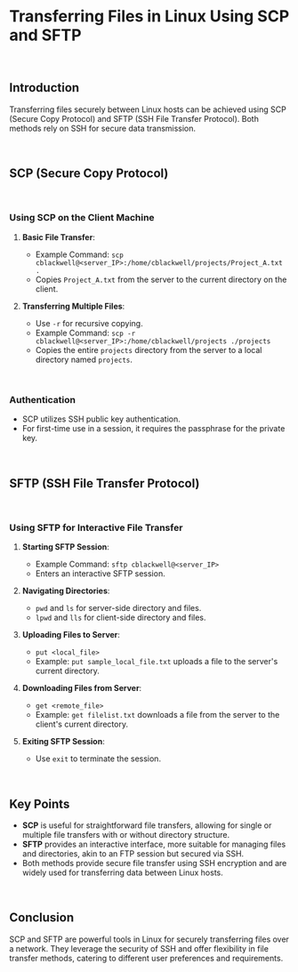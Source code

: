 # Transferring Files in Linux Using SCP and SFTP

<br>

## Introduction

Transferring files securely between Linux hosts can be achieved using SCP (Secure Copy Protocol) and SFTP (SSH File Transfer Protocol). Both methods rely on SSH for secure data transmission.

<br>

## SCP (Secure Copy Protocol)

<br>

### Using SCP on the Client Machine

1. **Basic File Transfer**:
   - Example Command: `scp cblackwell@<server_IP>:/home/cblackwell/projects/Project_A.txt .`
   - Copies `Project_A.txt` from the server to the current directory on the client.

2. **Transferring Multiple Files**:
   - Use `-r` for recursive copying.
   - Example Command: `scp -r cblackwell@<server_IP>:/home/cblackwell/projects ./projects`
   - Copies the entire `projects` directory from the server to a local directory named `projects`.

<br>

### Authentication

- SCP utilizes SSH public key authentication.
- For first-time use in a session, it requires the passphrase for the private key.

<br>

## SFTP (SSH File Transfer Protocol)

<br>

### Using SFTP for Interactive File Transfer

1. **Starting SFTP Session**:
   - Example Command: `sftp cblackwell@<server_IP>`
   - Enters an interactive SFTP session.

2. **Navigating Directories**:
   - `pwd` and `ls` for server-side directory and files.
   - `lpwd` and `lls` for client-side directory and files.

3. **Uploading Files to Server**:
   - `put <local_file>`
   - Example: `put sample_local_file.txt` uploads a file to the server's current directory.

4. **Downloading Files from Server**:
   - `get <remote_file>`
   - Example: `get filelist.txt` downloads a file from the server to the client's current directory.

5. **Exiting SFTP Session**:
   - Use `exit` to terminate the session.

<br>

## Key Points

- **SCP** is useful for straightforward file transfers, allowing for single or multiple file transfers with or without directory structure.
- **SFTP** provides an interactive interface, more suitable for managing files and directories, akin to an FTP session but secured via SSH.
- Both methods provide secure file transfer using SSH encryption and are widely used for transferring data between Linux hosts.

<br>

## Conclusion

SCP and SFTP are powerful tools in Linux for securely transferring files over a network. They leverage the security of SSH and offer flexibility in file transfer methods, catering to different user preferences and requirements.
